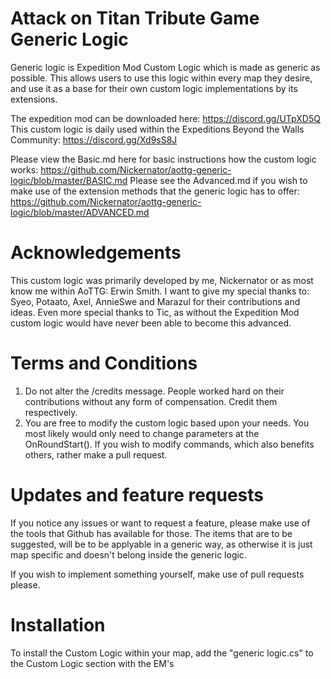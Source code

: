 # Attack on Titan Tribute Game Generic Logic
Generic logic is Expedition Mod Custom Logic which is made as generic as possible. This allows users to use this logic within every map they desire, and use it as a base for their own custom logic implementations by its extensions.

The expedition mod can be downloaded here: https://discord.gg/UTpXD5Q
This custom logic is daily used within the Expeditions Beyond the Walls Community: https://discord.gg/Xd9sS8J

Please view the Basic.md here for basic instructions how the custom logic works: https://github.com/Nickernator/aottg-generic-logic/blob/master/BASIC.md
Please see the Advanced.md if you wish to make use of the extension methods that the generic logic has to offer: https://github.com/Nickernator/aottg-generic-logic/blob/master/ADVANCED.md

# Acknowledgements
This custom logic was primarily developed by me, Nickernator or as most know me within AoTTG: Erwin Smith. I want to give my special thanks to: Syeo, Potaato, Axel, AnnieSwe and Marazul for their contributions and ideas. Even more special thanks to Tic, as without the Expedition Mod custom logic would have never been able to become this advanced.

# Terms and Conditions
1. Do not alter the /credits message. People worked hard on their contributions without any form of compensation. Credit them respectively.
2. You are free to modify the custom logic based upon your needs. You most likely would only need to change parameters at the OnRoundStart(). If you wish to modify commands, which also benefits others, rather make a pull request.

# Updates and feature requests
If you notice any issues or want to request a feature, please make use of the tools that Github has available for those. The items that are to be suggested, will be to be applyable in a generic way, as otherwise it is just map specific and doesn't belong inside the generic logic.

If you wish to implement something yourself, make use of pull requests please.

# Installation

To install the Custom Logic within your map, add the "generic logic.cs" to the Custom Logic section with the EM's

